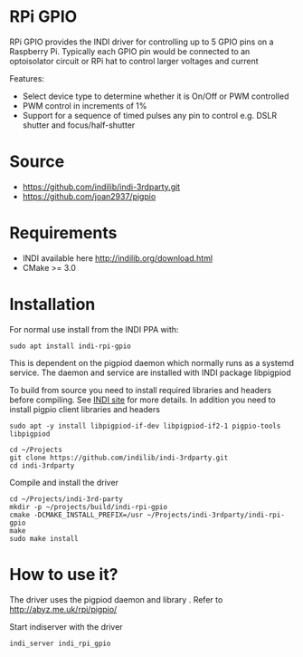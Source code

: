 # RPi GPIO
RPi GPIO provides the INDI driver for controlling up to 5 GPIO pins on a Raspberry Pi. Typically each GPIO pin
would be connected to an optoisolator circuit or RPi hat to control larger voltages and current

Features:
  - Select device type to determine whether it is On/Off or PWM controlled
  - PWM control in increments of 1%
  - Support for a sequence of timed pulses any pin to control e.g. DSLR shutter and focus/half-shutter

# Source
* https://github.com/indilib/indi-3rdparty.git
* https://github.com/joan2937/pigpio

# Requirements
* INDI available here http://indilib.org/download.html
* CMake >= 3.0

# Installation
For normal use install from the INDI PPA with:
```
sudo apt install indi-rpi-gpio
```
This is dependent on the pigpiod daemon which normally runs as a systemd service. The daemon and service are installed with INDI package libpigpiod

To build from source you need to install required libraries and headers before compiling. See [INDI site](http://indilib.org/download.html) for more details.
In addition you need to install pigpio client libraries and headers
```
sudo apt -y install libpigpiod-if-dev libpigpiod-if2-1 pigpio-tools libpigpiod

cd ~/Projects
git clone https://github.com/indilib/indi-3rdparty.git
cd indi-3rdparty
```
Compile and install the driver
```
cd ~/Projects/indi-3rd-party
mkdir -p ~/projects/build/indi-rpi-gpio
cmake -DCMAKE_INSTALL_PREFIX=/usr ~/Projects/indi-3rdparty/indi-rpi-gpio
make
sudo make install
```
# How to use it?
The driver uses the pigpiod daemon and library . Refer to http://abyz.me.uk/rpi/pigpio/

Start indiserver with the driver
```
indi_server indi_rpi_gpio
```
